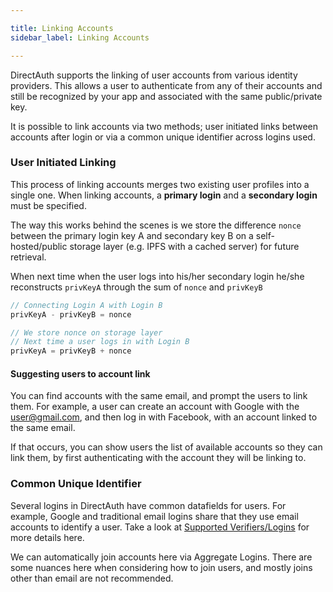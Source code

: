 ```yaml
---

title: Linking Accounts
sidebar_label: Linking Accounts

---
```



DirectAuth supports the linking of user accounts from various identity providers. This allows a user to authenticate from any of their accounts and still be recognized by your app and associated with the same public/private key.

It is possible to link accounts via two methods; user initiated links between accounts after login or via a common unique identifier across logins used.

### User Initiated Linking

This process of linking accounts merges two existing user profiles into a single one. When linking accounts, a **primary login** and a **secondary login** must be specified.

The way this works behind the scenes is we store the difference `nonce` between the primary login key A and secondary key B on a self-hosted/public storage layer \(e.g. IPFS with a cached server\) for future retrieval.

When next time when the user logs into his/her secondary login he/she reconstructs `privKeyA` through the sum of `nonce` and `privKeyB`

```typescript
// Connecting Login A with Login B
privKeyA - privKeyB = nonce

// We store nonce on storage layer
// Next time a user logs in with Login B
privKeyA = privKeyB + nonce

```

#### Suggesting users to account link

You can find accounts with the same email, and prompt the users to link them. For example, a user can create an account with Google with the user@gmail.com, and then log in with Facebook, with an account linked to the same email.

If that occurs, you can show users the list of available accounts so they can link them, by first authenticating with the account they will be linking to.

### Common Unique Identifier

Several logins in DirectAuth have common datafields for users. For example, Google and traditional email logins share that they use email accounts to identify a user. Take a look at [Supported Verifiers/Logins](supported-authenticators-verifiers.md) for more details here.

We can automatically join accounts here via Aggregate Logins. There are some nuances here when considering how to join users, and mostly joins other than email are not recommended.

